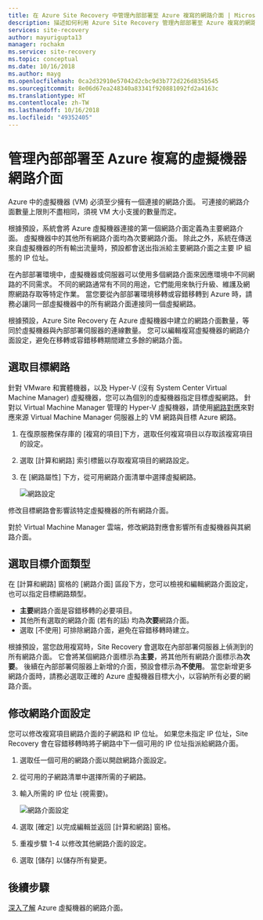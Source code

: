 ```yaml
---
title: 在 Azure Site Recovery 中管理內部部署至 Azure 複寫的網路介面 | Microsoft Docs
description: 描述如何利用 Azure Site Recovery 管理內部部署至 Azure 複寫的網路介面
services: site-recovery
author: mayurigupta13
manager: rochakm
ms.service: site-recovery
ms.topic: conceptual
ms.date: 10/16/2018
ms.author: mayg
ms.openlocfilehash: 0ca2d32910e57042d2cbc9d3b772d226d835b545
ms.sourcegitcommit: 8e06d67ea248340a83341f920881092fd2a4163c
ms.translationtype: HT
ms.contentlocale: zh-TW
ms.lasthandoff: 10/16/2018
ms.locfileid: "49352405"
---
```

# <a name="manage-virtual-machine-network-interfaces-for-on-premises-to-azure-replication"></a>管理內部部署至 Azure 複寫的虛擬機器網路介面

Azure 中的虛擬機器 (VM) 必須至少擁有一個連接的網路介面。 可連接的網路介面數量上限則不盡相同，須視 VM 大小支援的數量而定。

根據預設，系統會將 Azure 虛擬機器連接的第一個網路介面定義為主要網路介面。 虛擬機器中的其他所有網路介面均為次要網路介面。 除此之外，系統在傳送來自虛擬機器的所有輸出流量時，預設都會送出指派給主要網路介面之主要 IP 組態的 IP 位址。

在內部部署環境中，虛擬機器或伺服器可以使用多個網路介面來因應環境中不同網路的不同需求。 不同的網路通常有不同的用途，它們能用來執行升級、維護及網際網路存取等特定作業。 當您要從內部部署環境移轉或容錯移轉到 Azure 時，請務必讓同一部虛擬機器中的所有網路介面連接同一個虛擬網路。

根據預設，Azure Site Recovery 在 Azure 虛擬機器中建立的網路介面數量，等同於虛擬機器與內部部署伺服器的連線數量。 您可以編輯複寫虛擬機器的網路介面設定，避免在移轉或容錯移轉期間建立多餘的網路介面。

## <a name="select-the-target-network"></a>選取目標網路

針對 VMware 和實體機器，以及 Hyper-V (沒有 System Center Virtual Machine Manager) 虛擬機器，您可以為個別的虛擬機器指定目標虛擬網路。 針對以 Virtual Machine Manager 管理的 Hyper-V 虛擬機器，請使用[網路對應](site-recovery-network-mapping.md)來對應來源 Virtual Machine Manager 伺服器上的 VM 網路與目標 Azure 網路。

1. 在復原服務保存庫的 [複寫的項目]下方，選取任何複寫項目以存取該複寫項目的設定。

2. 選取 [計算和網路] 索引標籤以存取複寫項目的網路設定。

3. 在 [網路屬性] 下方，從可用網路介面清單中選擇虛擬網路。

    ![網路設定](./media/site-recovery-manage-network-interfaces-on-premises-to-azure/compute-and-network.png)

修改目標網路會影響該特定虛擬機器的所有網路介面。

對於 Virtual Machine Manager 雲端，修改網路對應會影響所有虛擬機器與其網路介面。

## <a name="select-the-target-interface-type"></a>選取目標介面類型

在 [計算和網路] 窗格的 [網路介面] 區段下方，您可以檢視和編輯網路介面設定， 也可以指定目標網路類型。

- **主要**網路介面是容錯移轉的必要項目。
- 其他所有選取的網路介面 (若有的話) 均為**次要**網路介面。
- 選取 [不使用] 可排除網路介面，避免在容錯移轉時建立。

根據預設，當您啟用複寫時，Site Recovery 會選取在內部部署伺服器上偵測到的所有網路介面。 它會將某個網路介面標示為**主要**，將其他所有網路介面標示為**次要**。 後續在內部部署伺服器上新增的介面，預設會標示為**不使用**。 當您新增更多網路介面時，請務必選取正確的 Azure 虛擬機器目標大小，以容納所有必要的網路介面。

## <a name="modify-network-interface-settings"></a>修改網路介面設定

您可以修改複寫項目網路介面的子網路和 IP 位址。 如果您未指定 IP 位址，Site Recovery 會在容錯移轉時將子網路中下一個可用的 IP 位址指派給網路介面。

1. 選取任一個可用的網路介面以開啟網路介面設定。

2. 從可用的子網路清單中選擇所需的子網路。

3. 輸入所需的 IP 位址 (視需要)。

    ![網路介面設定](./media/site-recovery-manage-network-interfaces-on-premises-to-azure/network-interface-settings.png)

4. 選取 [確定] 以完成編輯並返回 [計算和網路] 窗格。

5. 重複步驟 1-4 以修改其他網路介面的設定。

6. 選取 [儲存] 以儲存所有變更。

## <a name="next-steps"></a>後續步驟
  [深入了解](../virtual-network/virtual-network-network-interface-vm.md) Azure 虛擬機器的網路介面。
